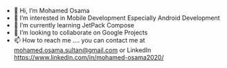 - 👋 Hi, I’m Mohamed Osama
- 👀 I’m interested in Mobile Development Especially Android Development
- 🌱 I’m currently learning JetPack Compose
- 💞️ I’m looking to collaborate on Google Projects
- 📫 How to reach me ....
     you can contact me at mohamed.osama.sultan@gmail.com
     or LinkedIn https://www.linkedin.com/in/mohamed-osama2020/
      

<!---
mohamedosama2020/mohamedosama2020 is a ✨ special ✨ repository because its `README.md` (this file) appears on your GitHub profile.
You can click the Preview link to take a look at your changes.
--->
